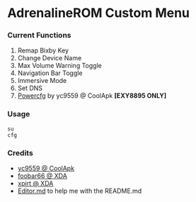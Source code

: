 # AdrenalineROM Custom Menu

### Current Functions
1. Remap Bixby Key
2. Change Device Name
3. Max Volume Warning Toggle
4. Navigation Bar Toggle
5. Immersive Mode
6. Set DNS
7. [Powercfg](https://github.com/yc9559/cpufreq-interactive-opt "Powercfg") by yc9559 @ CoolApk **[EXY8895 ONLY]**

### Usage
```shell
su
cfg
```

### Credits
- [yc9559 @ CoolApk](https://github.com/yc9559 "yc9559 @ CoolApk")
- [foobar66 @ XDA](https://forum.xda-developers.com/member.php?u=3463514 "foobar66 @ XDA")
- [xpirt @ XDA](https://forum.xda-developers.com/member.php?u=5132229 "xpirt @ XDA")
- [Editor.md](https://pandao.github.io/editor.md/ "Editor.md") to help me with the README.md
